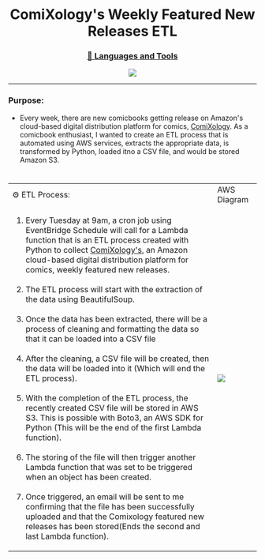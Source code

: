 <h1 align="center">ComiXology's Weekly Featured New Releases ETL</h1>

<h3 align="center"><u>🧰 Languages and Tools</u></h3>
<p align="center">
<img src="https://user-images.githubusercontent.com/97479656/214594812-e19961c9-00cd-4c7a-9c56-5b8b45f9ed13.png">
</p>
<hr>

### Purpose:
* Every week, there are new comicbooks getting release on Amazon's cloud-based digital distribution platform for comics, [ComiXology](https://www.amazon.com/kindle-dbs/comics-store/home/ "Amazon's ComiXology"). As a comicbook enthusiast, I wanted to create an ETL process that is automated using AWS services, extracts the appropriate data, is transformed by Python, loaded itno a CSV file, and would be stored Amazon S3.
#

<div>

<table align="center">

<tr>
<td>⚙ ETL Process:</td>
<td>AWS Diagram</td>
</tr>

<tr>
<td width="400px">
<ol>
<li>Every Tuesday at 9am, a cron job using EventBridge Schedule will call for a Lambda function that is an ETL process created with Python to collect <a href="https://www.amazon.com/kindle-dbs/comics-store/home/" target="_blank">ComiXology's</a>, an Amazon cloud-based digital distribution platform for comics, weekly featured new releases.</li>
<br>
<li>The ETL process will start with the extraction of the data using BeautifulSoup.</li>
<br>
<li>Once the data has been extracted, there will be a process of cleaning and formatting the data so that it can be loaded into a CSV file</li>
<br>
<li>After the cleaning, a CSV file will be created, then the data will be loaded into it (Which will end the ETL process).</li>
<br>
<li>With the completion of the ETL process, the recently created CSV file will be stored in AWS S3. This is possible with Boto3, an AWS SDK for Python (This will be the end of the first Lambda function).</li>
<br>
<li>The storing of the file will then trigger another Lambda function that was set to be triggered when an object has been created.</li> 
<br>
<li>Once triggered, an email will be sent to me confirming that the file has been successfully uploaded and that the Comixology featured new releases has been stored(Ends the second and last Lambda function).</li> 
</ol>
</td>

<td>
<img src="https://user-images.githubusercontent.com/97479656/214622485-7cf24587-5812-4506-9be8-988e98731671.png">
</td>
</tr>

</table>

</div>